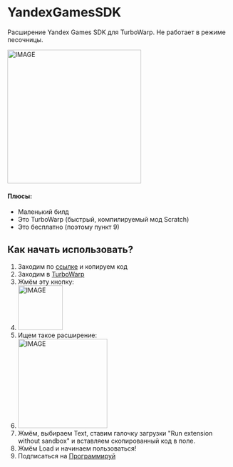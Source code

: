 # YandexGamesSDK
Расширение Yandex Games SDK для TurboWarp. Не работает в режиме песочницы.

<img src="[https://private-user-images.githubusercontent.com/156839189/393233451-e0dc62cd-81a2-4248-9233-a8f3a4e576cf.png?jwt=eyJhbGciOiJIUzI1NiIsInR5cCI6IkpXVCJ9.eyJpc3MiOiJnaXRodWIuY29tIiwiYXVkIjoicmF3LmdpdGh1YnVzZXJjb250ZW50LmNvbSIsImtleSI6ImtleTUiLCJleHAiOjE3NDEyNTMzOTMsIm5iZiI6MTc0MTI1MzA5MywicGF0aCI6Ii8xNTY4MzkxODkvMzkzMjMzNDUxLWUwZGM2MmNkLTgxYTItNDI0OC05MjMzLWE4ZjNhNGU1NzZjZi5wbmc_WC1BbXotQWxnb3JpdGhtPUFXUzQtSE1BQy1TSEEyNTYmWC1BbXotQ3JlZGVudGlhbD1BS0lBVkNPRFlMU0E1M1BRSzRaQSUyRjIwMjUwMzA2JTJGdXMtZWFzdC0xJTJGczMlMkZhd3M0X3JlcXVlc3QmWC1BbXotRGF0ZT0yMDI1MDMwNlQwOTI0NTNaJlgtQW16LUV4cGlyZXM9MzAwJlgtQW16LVNpZ25hdHVyZT1iYTMyMTJkYWRkOWFkNTZjMjcwZWIwYTRjZTU1YzAyNjBjZDY2YTNlMjEzNmVmM2EyNWQ2OWYwZWYwMmU1YjE1JlgtQW16LVNpZ25lZEhlYWRlcnM9aG9zdCJ9.ceR6FJsDm3RsKXVEQRDZKa6rc8ZLQ2a9Q5XDB9m_ZsU](https://raw.githubusercontent.com/scratch-craft-2/ya-games-dash/refs/heads/main/Image.svg)" alt="IMAGE" width="300"/>

#### Плюсы:
 + Маленький билд
 + Это TurboWarp (быстрый, компилируемый мод Scratch)
 + Это бесплатно (поэтому пункт 9)

## Как начать использовать?
1. Заходим по [ссылке](https://github.com/scratch-craft-2/ya-games-turbowarp/blob/5e21ae9937b031302ef12eee8ebf78bdbe15089d/extension-code.js) и копируем код
2. Заходим в [TurboWarp](https://turbowarp.org/editor)
3. Жмём эту кнопку:
4. <img src="https://raw.githubusercontent.com/NewEngineSystem/Yandex-Games-SDK-Scratch/main/extension%2B.png" 
 alt="IMAGE" width="100"/>
5. Ищем такое расширение:
6. <img src="https://raw.githubusercontent.com/NewEngineSystem/Yandex-Games-SDK-Scratch/main/extension.png" 
 alt="IMAGE" width="200"/>
7. Жмём, выбираем Text, ставим галочку загрузки "Run extension without sandbox" и вставляем скопированный код в поле.
8. Жмём Load и начинаем пользоваться!
9. Подписаться на [Программируй](https://t.me/creative_programmer)
